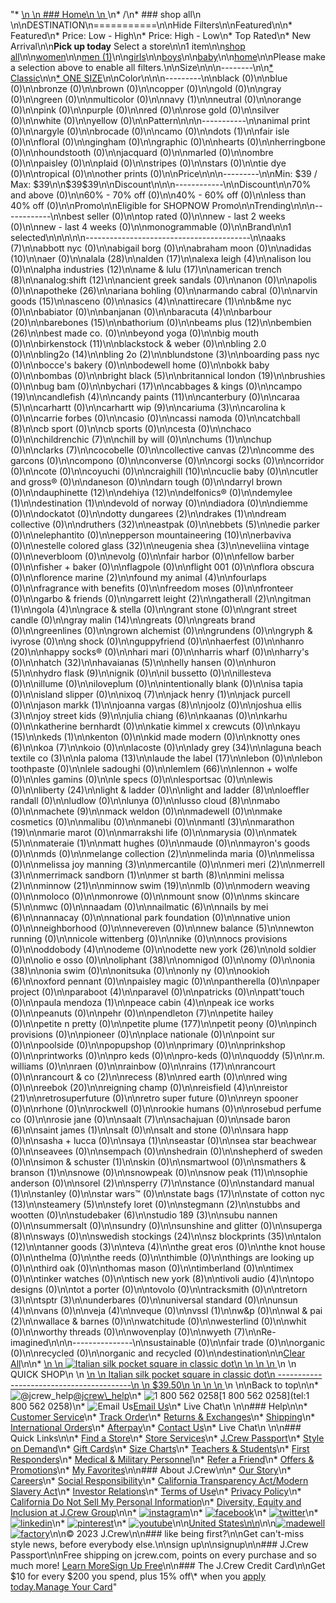 "*   [\n    \n    ### Home\n    \n    ](/)\n*   /\n*   ### shop all\n    \n\nDESTINATION\n===========\n\nHide Filters\n\nFeatured\n\n*   Featured\n*   Price: Low - High\n*   Price: High - Low\n*   Top Rated\n*   New Arrival\n\n**Pick up today** Select a store\n\n1 item\n\n[shop all](/all/?crawl=no)\n\n[women](/all/womens?crawl=no)\n\n[men (1)](/all/mens?crawl=no)\n\n[girls](/all/girls?crawl=no)\n\n[boys](/all/boys?crawl=no)\n\n[baby](/all/baby?crawl=no)\n\n[home](/all/home?crawl=no)\n\nPlease make a selection above to enable all filters.\n\nSize\n\n\n--------\n\n[*   Classic](/all/?brand=DESTINATION&crawl=no&fit=Classic)\n\n[*   ONE SIZE](/all/?brand=DESTINATION&crawl=no&size=ONE%20SIZE)\n\nColor\n\n\n---------\n\nblack (0)\n\nblue (0)\n\nbronze (0)\n\nbrown (0)\n\ncopper (0)\n\ngold (0)\n\ngray (0)\n\ngreen (0)\n\nmulticolor (0)\n\n[](/all/?brand=DESTINATION&crawl=no&l_color=root-navy)navy (1)\n\nneutral (0)\n\norange (0)\n\npink (0)\n\npurple (0)\n\nred (0)\n\nrose gold (0)\n\nsilver (0)\n\nwhite (0)\n\nyellow (0)\n\nPattern\n\n\n-----------\n\nanimal print (0)\n\nargyle (0)\n\nbrocade (0)\n\ncamo (0)\n\n[](/all/?brand=DESTINATION&crawl=no&l_pattern=root-dots)dots (1)\n\nfair isle (0)\n\nfloral (0)\n\ngingham (0)\n\ngraphic (0)\n\nhearts (0)\n\nherringbone (0)\n\nhoundstooth (0)\n\njacquard (0)\n\nmarled (0)\n\nombre (0)\n\npaisley (0)\n\nplaid (0)\n\nstripes (0)\n\nstars (0)\n\ntie dye (0)\n\ntropical (0)\n\nother prints (0)\n\nPrice\n\n\n---------\n\nMin: $39 / Max: $39\n\n$39$39\n\nDiscount\n\n\n------------\n\nDiscount\n\n70% and above (0)\n\n60% - 70% off (0)\n\n40% - 60% off (0)\n\nless than 40% off (0)\n\nPromo\n\n[](/all/?brand=DESTINATION&crawl=no&pmid=msg-30-off-full-price%2Cmsg-pam-promo%2Cmsg-30-off-sale~SHOPNOW)Eligible for SHOPNOW Promo\n\nTrending\n\n\n------------\n\nbest seller (0)\n\ntop rated (0)\n\nnew - last 2 weeks (0)\n\nnew - last 4 weeks (0)\n\nmonogrammable (0)\n\nBrand\n\n1 selected[](/all/?crawl=no)\n\n\n\n\n-----------------------------------------\n\n[](/all/?brand=AAKS,DESTINATION&crawl=no)aaks (7)\n\nabbott nyc (0)\n\nabigail borg (0)\n\nabraham moon (0)\n\n[](/all/?brand=ADIDAS,DESTINATION&crawl=no)adidas (10)\n\naer (0)\n\n[](/all/?brand=ALALA,DESTINATION&crawl=no)alala (28)\n\n[](/all/?brand=ALDEN,DESTINATION&crawl=no)alden (17)\n\n[](/all/?brand=ALEXA%20LEIGH,DESTINATION&crawl=no)alexa leigh (4)\n\nalison lou (0)\n\n[](/all/?brand=ALPHA%20INDUSTRIES,DESTINATION&crawl=no)alpha industries (12)\n\n[](/all/?brand=AME%20%26%20LULU,DESTINATION&crawl=no)ame & lulu (17)\n\n[](/all/?brand=AMERICAN%20TRENCH,DESTINATION&crawl=no)american trench (8)\n\n[](/all/?brand=ANALOG%3ASHIFT,DESTINATION&crawl=no)analog:shift (12)\n\nancient greek sandals (0)\n\nanon (0)\n\napolis (0)\n\n[](/all/?brand=APOTHEKE,DESTINATION&crawl=no)apotheke (26)\n\nariana bohling (0)\n\narmando cabral (0)\n\n[](/all/?brand=ARVIN%20GOODS,DESTINATION&crawl=no)arvin goods (15)\n\nasceno (0)\n\n[](/all/?brand=ASICS,DESTINATION&crawl=no)asics (4)\n\n[](/all/?brand=ATTIRECARE,DESTINATION&crawl=no)attirecare (1)\n\nb&me nyc (0)\n\nbabiator (0)\n\nbanjanan (0)\n\n[](/all/?brand=BARACUTA,DESTINATION&crawl=no)baracuta (4)\n\n[](/all/?brand=BARBOUR,DESTINATION&crawl=no)barbour (20)\n\n[](/all/?brand=BAREBONES,DESTINATION&crawl=no)barebones (15)\n\nbathorium (0)\n\n[](/all/?brand=BEAMS%20PLUS,DESTINATION&crawl=no)beams plus (12)\n\n[](/all/?brand=BEMBIEN,DESTINATION&crawl=no)bembien (26)\n\nbest made co. (0)\n\nbeyond yoga (0)\n\nbig mouth (0)\n\n[](/all/?brand=Birkenstock,DESTINATION&crawl=no)birkenstock (11)\n\nblackstock & weber (0)\n\nbling 2.0 (0)\n\n[](/all/?brand=BLING2O,DESTINATION&crawl=no)bling2o (14)\n\n[](/all/?brand=BLING%202o,DESTINATION&crawl=no)bling 2o (2)\n\n[](/all/?brand=BLUNDSTONE,DESTINATION&crawl=no)blundstone (3)\n\nboarding pass nyc (0)\n\nbocce's bakery (0)\n\nbodewell home (0)\n\nbokk baby (0)\n\nbombas (0)\n\n[](/all/?brand=BRIGHT%20BLACK,DESTINATION&crawl=no)bright black (5)\n\n[](/all/?brand=BRITANNICAL%20LONDON,DESTINATION&crawl=no)britannical london (19)\n\nbrushies (0)\n\nbug bam (0)\n\n[](/all/?brand=BYCHARI,DESTINATION&crawl=no)bychari (17)\n\ncabbages & kings (0)\n\n[](/all/?brand=CAMPO,DESTINATION&crawl=no)campo (19)\n\n[](/all/?brand=CANDLEFISH,DESTINATION&crawl=no)candlefish (4)\n\n[](/all/?brand=CANDY%20PAINTS,DESTINATION&crawl=no)candy paints (11)\n\ncanterbury (0)\n\n[](/all/?brand=CARAA,DESTINATION&crawl=no)caraa (5)\n\ncarhartt (0)\n\n[](/all/?brand=CARHARTT%20WIP,DESTINATION&crawl=no)carhartt wip (9)\n\n[](/all/?brand=CARIUMA,DESTINATION&crawl=no)cariuma (3)\n\ncarolina k (0)\n\ncarrie forbes (0)\n\ncasio (0)\n\ncassi namoda (0)\n\n[](/all/?brand=CATCHBALL,DESTINATION&crawl=no)catchball (8)\n\ncb sport (0)\n\ncb sports (0)\n\ncesta (0)\n\nchaco (0)\n\n[](/all/?brand=CHILDRENCHIC,DESTINATION&crawl=no)childrenchic (7)\n\nchill by will (0)\n\n[](/all/?brand=CHUMS,DESTINATION&crawl=no)chums (1)\n\nchup (0)\n\n[](/all/?brand=CLARKS,DESTINATION&crawl=no)clarks (7)\n\ncocobelle (0)\n\n[](/all/?brand=COLLECTIVE%20CANVAS,DESTINATION&crawl=no)collective canvas (2)\n\ncomme des garcons (0)\n\ncompono (0)\n\nconverse (0)\n\ncorgi socks (0)\n\ncorridor (0)\n\ncote (0)\n\ncoyuchi (0)\n\n[](/all/?brand=CRAIGHILL,DESTINATION&crawl=no)craighill (10)\n\ncuclie baby (0)\n\ncutler and gross® (0)\n\ndaneson (0)\n\ndarn tough (0)\n\ndarryl brown (0)\n\n[](/all/?brand=DAUPHINETTE,DESTINATION&crawl=no)dauphinette (12)\n\n[](/all/?brand=DEHIYA,DESTINATION&crawl=no)dehiya (12)\n\ndelfonics® (0)\n\n[](/all/?brand=DEMYLEE,DESTINATION&crawl=no)demylee (1)\n\n[](/all/?crawl=no)destination (1)\n\ndevold of norway (0)\n\ndiadora (0)\n\ndiemme (0)\n\ndockatot (0)\n\n[](/all/?brand=DESTINATION,DOTTY%20DUNGAREES&crawl=no)dotty dungarees (2)\n\n[](/all/?brand=DESTINATION,DRAKES&crawl=no)drakes (1)\n\ndream collective (0)\n\n[](/all/?brand=DESTINATION,DRUTHERS&crawl=no)druthers (32)\n\neastpak (0)\n\n[](/all/?brand=DESTINATION,EBBETS&crawl=no)ebbets (5)\n\nedie parker (0)\n\nelephantito (0)\n\n[](/all/?brand=DESTINATION,EPPERSON%20MOUNTAINEERING&crawl=no)epperson mountaineering (10)\n\nerbaviva (0)\n\n[](/all/?brand=DESTINATION,ESTELLE%20COLORED%20GLASS&crawl=no)estelle colored glass (32)\n\n[](/all/?brand=DESTINATION,EUGENIA%20SHEA&crawl=no)eugenia shea (3)\n\neveliina vintage (0)\n\neverbloom (0)\n\nevolg (0)\n\nfair harbor (0)\n\nfellow barber (0)\n\nfisher + baker (0)\n\nflagpole (0)\n\nflight 001 (0)\n\nflora obscura (0)\n\n[](/all/?brand=DESTINATION,FLORENCE%20MARINE&crawl=no)florence marine (2)\n\n[](/all/?brand=DESTINATION,FOUND%20MY%20ANIMAL&crawl=no)found my animal (4)\n\nfourlaps (0)\n\nfragrance with benefits (0)\n\nfreedom moses (0)\n\nfronteer (0)\n\ngarbo & friends (0)\n\n[](/all/?brand=DESTINATION,GARRETT%20LEIGHT&crawl=no)garrett leight (2)\n\n[](/all/?brand=DESTINATION,GATHERALL&crawl=no)gatherall (2)\n\n[](/all/?brand=DESTINATION,GITMAN&crawl=no)gitman (1)\n\n[](/all/?brand=DESTINATION,GOLA&crawl=no)gola (4)\n\ngrace & stella (0)\n\ngrant stone (0)\n\ngrant street candle (0)\n\n[](/all/?brand=DESTINATION,GRAY%20MALIN&crawl=no)gray malin (14)\n\ngreats (0)\n\ngreats brand (0)\n\ngreenlines (0)\n\ngrown alchemist (0)\n\ngrundens (0)\n\ngryph & ivyrose (0)\n\ng shock (0)\n\nguppyfriend (0)\n\nhaerfest (0)\n\n[](/all/?brand=DESTINATION,HANRO&crawl=no)hanro (20)\n\nhappy socks® (0)\n\nhari mari (0)\n\nharris wharf (0)\n\nharry's (0)\n\n[](/all/?brand=DESTINATION,HATCH&crawl=no)hatch (32)\n\n[](/all/?brand=DESTINATION,HAVAIANAS&crawl=no)havaianas (5)\n\nhelly hansen (0)\n\n[](/all/?brand=DESTINATION,HURON&crawl=no)huron (5)\n\n[](/all/?brand=DESTINATION,HYDRO%20FLASK&crawl=no)hydro flask (9)\n\nignik (0)\n\nil bussetto (0)\n\nillesteva (0)\n\nillume (0)\n\niloveplum (0)\n\nintentionally blank (0)\n\nisa tapia (0)\n\nisland slipper (0)\n\n[](/all/?brand=DESTINATION,IXOQ&crawl=no)ixoq (7)\n\n[](/all/?brand=DESTINATION,JACK%20HENRY&crawl=no)jack henry (1)\n\njack purcell (0)\n\n[](/all/?brand=DESTINATION,JASON%20MARKK&crawl=no)jason markk (1)\n\n[](/all/?brand=DESTINATION,JOANNA%20VARGAS&crawl=no)joanna vargas (8)\n\njoolz (0)\n\n[](/all/?brand=DESTINATION,JOSHUA%20ELLIS&crawl=no)joshua ellis (3)\n\n[](/all/?brand=DESTINATION,JOY%20STREET%20KIDS&crawl=no)joy street kids (9)\n\n[](/all/?brand=DESTINATION,Julia%20Chiang&crawl=no)julia chiang (6)\n\nkaanas (0)\n\nkarhu (0)\n\nkatherine bernhardt (0)\n\nkatie kimmel x crewcuts (0)\n\n[](/all/?brand=DESTINATION,KAYU&crawl=no)kayu (15)\n\n[](/all/?brand=DESTINATION,KEDS&crawl=no)keds (1)\n\nkenton (0)\n\nkid made modern (0)\n\n[](/all/?brand=DESTINATION,KNOTTY%20ONES&crawl=no)knotty ones (6)\n\n[](/all/?brand=DESTINATION,KOA&crawl=no)koa (7)\n\nkoio (0)\n\nlacoste (0)\n\n[](/all/?brand=DESTINATION,LADY%20GREY&crawl=no)lady grey (34)\n\n[](/all/?brand=DESTINATION,LAGUNA%20BEACH%20TEXTILE%20CO&crawl=no)laguna beach textile co (3)\n\n[](/all/?brand=DESTINATION,LA%20PALOMA&crawl=no)la paloma (13)\n\n[](/all/?brand=DESTINATION,LAUDE%20THE%20LABEL&crawl=no)laude the label (17)\n\nlebon (0)\n\nlebon toothpaste (0)\n\nlele sadoughi (0)\n\n[](/all/?brand=DESTINATION,LEMLEM&crawl=no)lemlem (66)\n\nlennon + wolfe (0)\n\nles gamins (0)\n\nle specs (0)\n\nlesportsac (0)\n\nlewis (0)\n\n[](/all/?brand=DESTINATION,LIBERTY&crawl=no)liberty (24)\n\nlight & ladder (0)\n\n[](/all/?brand=DESTINATION,LIGHT%20AND%20LADDER&crawl=no)light and ladder (8)\n\nloeffler randall (0)\n\nludlow (0)\n\nlunya (0)\n\n[](/all/?brand=DESTINATION,LUSSO%20CLOUD&crawl=no)lusso cloud (8)\n\nmabo (0)\n\n[](/all/?brand=DESTINATION,MACHETE&crawl=no)machete (9)\n\nmack weldon (0)\n\nmadewell (0)\n\nmake cosmetics (0)\n\nmalibu (0)\n\nmanebi (0)\n\n[](/all/?brand=DESTINATION,MANTL&crawl=no)mantl (3)\n\n[](/all/?brand=DESTINATION,MARATHON&crawl=no)marathon (19)\n\nmarie marot (0)\n\nmarrakshi life (0)\n\nmarysia (0)\n\n[](/all/?brand=DESTINATION,MATEK&crawl=no)matek (5)\n\n[](/all/?brand=DESTINATION,MATERAIE&crawl=no)materaie (1)\n\nmatt hughes (0)\n\nmaude (0)\n\nmayron's goods (0)\n\nmds (0)\n\n[](/all/?brand=DESTINATION,MELANGE%20COLLECTION&crawl=no)melange collection (2)\n\nmelinda maria (0)\n\nmelissa (0)\n\n[](/all/?brand=DESTINATION,MELISSA%20JOY%20MANNING&crawl=no)melissa joy manning (3)\n\nmercantile (0)\n\n[](/all/?brand=DESTINATION,MERI%20MERI&crawl=no)meri meri (2)\n\n[](/all/?brand=DESTINATION,MERRELL&crawl=no)merrell (3)\n\n[](/all/?brand=DESTINATION,MERRIMACK%20SANDBORN&crawl=no)merrimack sandborn (1)\n\n[](/all/?brand=DESTINATION,MER%20ST%20BARTH&crawl=no)mer st barth (8)\n\n[](/all/?brand=DESTINATION,MINI%20MELISSA&crawl=no)mini melissa (2)\n\n[](/all/?brand=DESTINATION,MINNOW&crawl=no)minnow (21)\n\n[](/all/?brand=DESTINATION,MINNOW%20SWIM&crawl=no)minnow swim (19)\n\nmlb (0)\n\nmodern weaving (0)\n\nmoloco (0)\n\nmonrowe (0)\n\nmount snow (0)\n\n[](/all/?brand=DESTINATION,MS%20SKINCARE&crawl=no)ms skincare (5)\n\nmwc (0)\n\nnaadam (0)\n\n[](/all/?brand=DESTINATION,NAILMATIC&crawl=no)nailmatic (6)\n\n[](/all/?brand=DESTINATION,NAILS%20BY%20MEI&crawl=no)nails by mei (6)\n\nnannacay (0)\n\nnational park foundation (0)\n\nnative union (0)\n\nneighborhood (0)\n\nnevereven (0)\n\n[](/all/?brand=DESTINATION,New%20Balance&crawl=no)new balance (5)\n\nnewton running (0)\n\nnicole wittenberg (0)\n\nnike (0)\n\nnocs provisions (0)\n\n[](/all/?brand=DESTINATION,ODDOBODY&crawl=no)oddobody (4)\n\nodeme (0)\n\n[](/all/?brand=DESTINATION,ODETTE%20NEW%20YORK&crawl=no)odette new york (26)\n\nold soldier (0)\n\nolio e osso (0)\n\n[](/all/?brand=DESTINATION,OLIPHANT&crawl=no)oliphant (38)\n\nomnigod (0)\n\nomy (0)\n\n[](/all/?brand=DESTINATION,ONIA&crawl=no)onia (38)\n\nonia swim (0)\n\nonitsuka (0)\n\nonly ny (0)\n\n[](/all/?brand=DESTINATION,OOKIOH&crawl=no)ookioh (6)\n\noxford pennant (0)\n\npaisley magic (0)\n\npantherella (0)\n\npaper project (0)\n\n[](/all/?brand=DESTINATION,PARABOOT&crawl=no)paraboot (4)\n\nparavel (0)\n\npatricks (0)\n\npatt'touch (0)\n\n[](/all/?brand=DESTINATION,PAULA%20MENDOZA&crawl=no)paula mendoza (1)\n\n[](/all/?brand=DESTINATION,PEACE%20CABIN&crawl=no)peace cabin (4)\n\npeak ice works (0)\n\npeanuts (0)\n\npehr (0)\n\n[](/all/?brand=DESTINATION,PENDLETON&crawl=no)pendleton (7)\n\npetite hailey (0)\n\npetite n pretty (0)\n\n[](/all/?brand=DESTINATION,PETITE%20PLUME&crawl=no)petite plume (177)\n\npetit peony (0)\n\npinch provisions (0)\n\npioneer (0)\n\nplace nationale (0)\n\npoint sur (0)\n\npoolside (0)\n\npopupshop (0)\n\nprimary (0)\n\nprinkshop (0)\n\nprintworks (0)\n\npro keds (0)\n\npro-keds (0)\n\n[](/all/?brand=DESTINATION,QUODDY&crawl=no)quoddy (5)\n\nr.m. williams (0)\n\nraen (0)\n\nrainbow (0)\n\n[](/all/?brand=DESTINATION,RAINS&crawl=no)rains (17)\n\nrancourt (0)\n\n[](/all/?brand=DESTINATION,RANCOURT%20%26%20CO&crawl=no)rancourt & co (2)\n\n[](/all/?brand=DESTINATION,RECESS&crawl=no)recess (8)\n\nred earth (0)\n\nred wing (0)\n\n[](/all/?brand=DESTINATION,REEBOK&crawl=no)reebok (20)\n\nreigning champ (0)\n\n[](/all/?brand=DESTINATION,REISFIELD&crawl=no)reisfield (4)\n\n[](/all/?brand=DESTINATION,REISTOR&crawl=no)reistor (21)\n\nretrosuperfuture (0)\n\nretro super future (0)\n\nreyn spooner (0)\n\nrhone (0)\n\nrockwell (0)\n\nrookie humans (0)\n\nrosebud perfume co (0)\n\nrosie jane (0)\n\n[](/all/?brand=DESTINATION,SAALT&crawl=no)saalt (7)\n\nsachajuan (0)\n\n[](/all/?brand=DESTINATION,SADE%20BARON&crawl=no)sade baron (6)\n\n[](/all/?brand=DESTINATION,SAINT%20JAMES&crawl=no)saint james (1)\n\nsalt (0)\n\nsalt and stone (0)\n\nsara happ (0)\n\nsasha + lucca (0)\n\n[](/all/?brand=DESTINATION,SAYA&crawl=no)saya (1)\n\nseastar (0)\n\nsea star beachwear (0)\n\nseavees (0)\n\nsempach (0)\n\nshedrain (0)\n\nshepherd of sweden (0)\n\n[](/all/?brand=DESTINATION,SIMON%20%26%20SCHUSTER&crawl=no)simon & schuster (1)\n\nskin (0)\n\nsmartwool (0)\n\n[](/all/?brand=DESTINATION,SMATHERS%20%26%20BRANSON&crawl=no)smathers & branson (1)\n\nsnowe (0)\n\nsnowpeak (0)\n\n[](/all/?brand=DESTINATION,SNOW%20PEAK&crawl=no)snow peak (11)\n\nsophie anderson (0)\n\n[](/all/?brand=DESTINATION,SOREL&crawl=no)sorel (2)\n\n[](/all/?brand=DESTINATION,SPERRY&crawl=no)sperry (7)\n\nstance (0)\n\n[](/all/?brand=DESTINATION,STANDARD%20MANUAL&crawl=no)standard manual (1)\n\nstanley (0)\n\nstar wars™ (0)\n\n[](/all/?brand=DESTINATION,STATE%20BAGS&crawl=no)state bags (17)\n\n[](/all/?brand=DESTINATION,STATE%20OF%20COTTON%20NYC&crawl=no)state of cotton nyc (13)\n\n[](/all/?brand=DESTINATION,STEAMERY&crawl=no)steamery (5)\n\nstefy loret (0)\n\n[](/all/?brand=DESTINATION,STEGMANN&crawl=no)stegmann (2)\n\nstubbs and wootten (0)\n\n[](/all/?brand=DESTINATION,STUDEBAKER&crawl=no)studebaker (6)\n\n[](/all/?brand=DESTINATION,STUDIO%20189&crawl=no)studio 189 (3)\n\nsubu nannen (0)\n\nsummersalt (0)\n\nsundry (0)\n\nsunshine and glitter (0)\n\n[](/all/?brand=DESTINATION,SUPERGA&crawl=no)superga (8)\n\nsways (0)\n\n[](/all/?brand=DESTINATION,SWEDISH%20STOCKINGS&crawl=no)swedish stockings (24)\n\n[](/all/?brand=DESTINATION,SZ%20BLOCKPRINTS&crawl=no)sz blockprints (35)\n\n[](/all/?brand=DESTINATION,TALON&crawl=no)talon (12)\n\n[](/all/?brand=DESTINATION,TANNER%20GOODS&crawl=no)tanner goods (3)\n\n[](/all/?brand=DESTINATION,TEVA&crawl=no)teva (4)\n\nthe great eros (0)\n\nthe knot house (0)\n\nthelma (0)\n\nthe reeds (0)\n\nthimble (0)\n\nthings are looking up (0)\n\nthird oak (0)\n\nthomas mason (0)\n\ntimberland (0)\n\ntimex (0)\n\ntinker watches (0)\n\n[](/all/?brand=DESTINATION,TISCH%20NEW%20YORK&crawl=no)tisch new york (8)\n\n[](/all/?brand=DESTINATION,TIVOLI%20AUDIO&crawl=no)tivoli audio (4)\n\ntopo designs (0)\n\ntot a porter (0)\n\ntovolo (0)\n\ntracksmith (0)\n\n[](/all/?brand=DESTINATION,TRETORN&crawl=no)tretorn (3)\n\n[](/all/?brand=DESTINATION,TSPTR&crawl=no)tsptr (3)\n\nunderbares (0)\n\nuniversal standard (0)\n\n[](/all/?brand=DESTINATION,UNSUN&crawl=no)unsun (4)\n\nvans (0)\n\n[](/all/?brand=DESTINATION,VEJA&crawl=no)veja (4)\n\nveque (0)\n\n[](/all/?brand=DESTINATION,VSSL&crawl=no)vssl (1)\n\nw&p (0)\n\n[](/all/?brand=DESTINATION,WAL%20%26%20PAI&crawl=no)wal & pai (2)\n\nwallace & barnes (0)\n\nwatchitude (0)\n\nwesterlind (0)\n\nwhit (0)\n\nworthy threads (0)\n\nwovenplay (0)\n\n[](/all/?brand=DESTINATION,WYETH&crawl=no)wyeth (7)\n\nRe-imagined\n\n\n---------------\n\nsustainable (0)\n\nfair trade (0)\n\norganic (0)\n\nrecycled (0)\n\norganic and recycled (0)\n\ndestination[](/all/?crawl=no)\n\n[Clear All](/all/?crawl=no)\n\n*   [\n    \n    ![ Italian silk pocket square in classic dot](https://www.jcrew.com/s7-img-facade/99614_NW9925?hei=640&crop=0,0,512,0)\n    \n    \n    \n    ](/p/mens/categories/accessories/ties-and-pocket-squares/pocket-squares/italian-silk-pocket-square-in-classic-dot/99614?display=standard&fit=Classic&color_name=classic-navy&colorProductCode=99614)\n    \n    QUICK SHOP\n    \n    [\n    \n    Italian silk pocket square in classic dot\n    -----------------------------------------\n    \n    $39.50\n    \n    \n    \n    ](/p/mens/categories/accessories/ties-and-pocket-squares/pocket-squares/italian-silk-pocket-square-in-classic-dot/99614?display=standard&fit=Classic&color_name=classic-navy&colorProductCode=99614)\n    \n\nBack to top\n\n*   ![@jcrew_help](/next-static/images/sidecar-modules/footer/twitter-2.svg)[@jcrew\\_help](https://twitter.com/jcrew_help)\n*   ![1 800 562 0258](/next-static/images/sidecar-modules/footer/phone-2.svg)[1 800 562 0258](tel:1 800 562 0258)\n*   ![Email Us](/next-static/images/sidecar-modules/footer/email.svg)[Email Us](mailto:help@jcrew.com)\n*   Live Chat\n    \n\n### Help\n\n*   [Customer Service](/help/customer-service)\n*   [Track Order](/help/order-status)\n*   [Returns & Exchanges](/help/returns-exchanges)\n*   [Shipping](/help/shipping-handling)\n*   [International Orders](/help/international-orders)\n*   [Afterpay](/afterpay-faq)\n*   [Contact Us](/help/contact-us)\n*   Live Chat\n    \n\n### Quick Links\n\n*   [Find a Store](https://stores.jcrew.com/search)\n*   [Store Services](/s/store-services)\n*   [J.Crew Passport](/s/rewards)\n*   [Style on Demand](/s/style-on-demand)\n*   [Gift Cards](/help/gift-card)\n*   [Size Charts](/r/size-charts)\n*   [Teachers & Students](/s/teacher-student-discount)\n*   [First Responders](/s/military-medical-first-responder-discount)\n*   [Medical & Military Personnel](/s/military-medical-first-responder-discount)\n*   [Refer a Friend](/share)\n*   [Offers & Promotions](/best-deals)\n*   [My Favorites](/favorites)\n\n### About J.Crew\n\n*   [Our Story](/s/aboutus)\n*   [Careers](https://jobs.jcrew.com)\n*   [Social Responsibility](/s/corporate-responsibility)\n*   [California Transparency Act/Modern Slavery Act](/s/CSR-california-transparency-act)\n*   [Investor Relations](https://investors.jcrew.com)\n*   [Terms of Use](/help/terms-of-use)\n*   [Privacy Policy](/help/privacy-policy)\n*   [California Do Not Sell My Personal Information](https://jcrew.clarip.com/dsr/create?brand=jcrew&type=3)\n*   [Diversity, Equity and Inclusion at J.Crew Group](/s/diversity-equity-inclusion)\n\n*   [![instagram](/next-static/images/sidecar-modules/footer/instagram-2.svg)](http://instagram.com/jcrew)\n*   [![facebook](/next-static/images/sidecar-modules/footer/facebook-2.svg)](https://www.facebook.com/jcrew)\n*   [![twitter](/next-static/images/sidecar-modules/footer/twitter-2.svg)](https://twitter.com/jcrew)\n*   [![linkedin](/next-static/images/sidecar-modules/footer/linkedin.svg)](https://www.linkedin.com/company/j-crew)\n*   [![pinterest](/next-static/images/sidecar-modules/footer/pinterest-2.svg)](http://pinterest.com/jcrew/)\n*   [![youtube](/next-static/images/sidecar-modules/footer/youtube-2.svg)](http://www.youtube.com/user/jcrewinsider)\n\n[United States\n\n](/r/context-chooser)\n\n[![madewell](/next-static/images/sidecar-modules/footer/madewell.svg)](https://www.madewell.com)[![factory](/next-static/images/sidecar-modules/navigation/jcrew-factory-logo-black.svg)](https://factory.jcrew.com)\n\n© 2023 J.Crew\n\n### like being first?\n\nGet can't-miss style news, before everybody else.\n\nsign up\n\nsignup\n\n### J.Crew Passport\n\nFree shipping on jcrew.com, points on every purchase and so much more! [Learn More](/s/rewards)[Sign Up Free](/?register=true)\n\n### The J.Crew Credit Card\n\nGet $10 for every $200 you spend, plus 15% off\\* when you [apply today.](/s/credit-card)[Manage Your Card](https://d.comenity.net/jcrew/)"